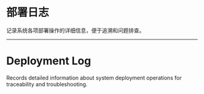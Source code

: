 # 部署日志

记录系统各项部署操作的详细信息，便于追溯和问题排查。

---

# Deployment Log

Records detailed information about system deployment operations for traceability and troubleshooting. 